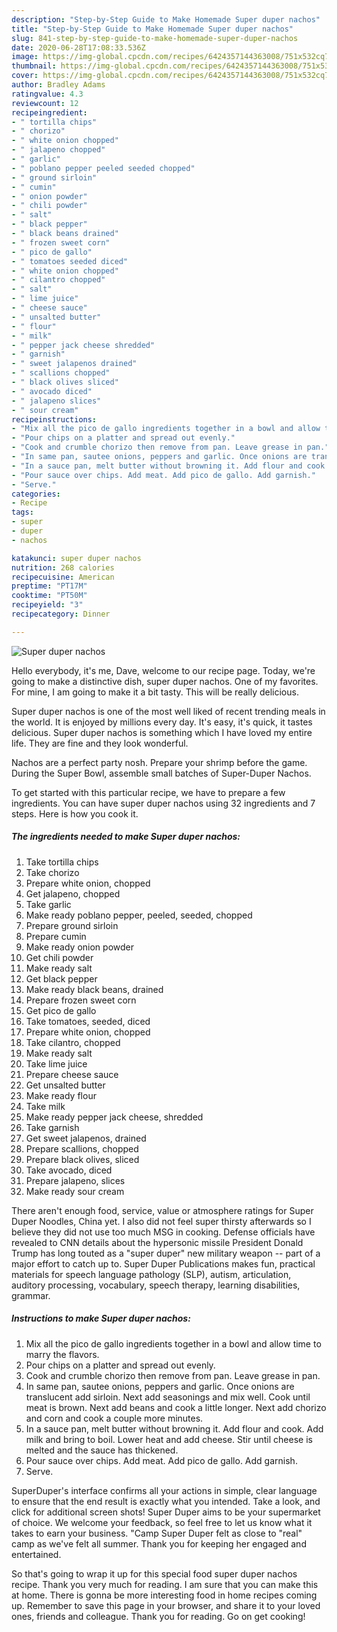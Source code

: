 ```yaml
---
description: "Step-by-Step Guide to Make Homemade Super duper nachos"
title: "Step-by-Step Guide to Make Homemade Super duper nachos"
slug: 841-step-by-step-guide-to-make-homemade-super-duper-nachos
date: 2020-06-28T17:08:33.536Z
image: https://img-global.cpcdn.com/recipes/6424357144363008/751x532cq70/super-duper-nachos-recipe-main-photo.jpg
thumbnail: https://img-global.cpcdn.com/recipes/6424357144363008/751x532cq70/super-duper-nachos-recipe-main-photo.jpg
cover: https://img-global.cpcdn.com/recipes/6424357144363008/751x532cq70/super-duper-nachos-recipe-main-photo.jpg
author: Bradley Adams
ratingvalue: 4.3
reviewcount: 12
recipeingredient:
- " tortilla chips"
- " chorizo"
- " white onion chopped"
- " jalapeno chopped"
- " garlic"
- " poblano pepper peeled seeded chopped"
- " ground sirloin"
- " cumin"
- " onion powder"
- " chili powder"
- " salt"
- " black pepper"
- " black beans drained"
- " frozen sweet corn"
- " pico de gallo"
- " tomatoes seeded diced"
- " white onion chopped"
- " cilantro chopped"
- " salt"
- " lime juice"
- " cheese sauce"
- " unsalted butter"
- " flour"
- " milk"
- " pepper jack cheese shredded"
- " garnish"
- " sweet jalapenos drained"
- " scallions chopped"
- " black olives sliced"
- " avocado diced"
- " jalapeno slices"
- " sour cream"
recipeinstructions:
- "Mix all the pico de gallo ingredients together in a bowl and allow time to marry the flavors."
- "Pour chips on a platter and spread out evenly."
- "Cook and crumble chorizo then remove from pan. Leave grease in pan."
- "In same pan, sautee onions, peppers and garlic. Once onions are translucent add sirloin. Next add seasonings and mix well. Cook until meat is brown. Next add beans and cook a little longer. Next add chorizo and corn and cook a couple more minutes."
- "In a sauce pan, melt butter without browning it. Add flour and cook. Add milk and bring to boil. Lower heat and add cheese. Stir until cheese is melted and the sauce has thickened."
- "Pour sauce over chips. Add meat. Add pico de gallo. Add garnish."
- "Serve."
categories:
- Recipe
tags:
- super
- duper
- nachos

katakunci: super duper nachos 
nutrition: 268 calories
recipecuisine: American
preptime: "PT17M"
cooktime: "PT50M"
recipeyield: "3"
recipecategory: Dinner

---
```



![Super duper nachos](https://img-global.cpcdn.com/recipes/6424357144363008/751x532cq70/super-duper-nachos-recipe-main-photo.jpg)

Hello everybody, it's me, Dave, welcome to our recipe page. Today, we're going to make a distinctive dish, super duper nachos. One of my favorites. For mine, I am going to make it a bit tasty. This will be really delicious.

Super duper nachos is one of the most well liked of recent trending meals in the world. It is enjoyed by millions every day. It's easy, it's quick, it tastes delicious. Super duper nachos is something which I have loved my entire life. They are fine and they look wonderful.

Nachos are a perfect party nosh. Prepare your shrimp before the game. During the Super Bowl, assemble small batches of Super-Duper Nachos.


To get started with this particular recipe, we have to prepare a few ingredients. You can have super duper nachos using 32 ingredients and 7 steps. Here is how you cook it.

<!--inarticleads1-->

##### The ingredients needed to make Super duper nachos:

1. Take  tortilla chips
1. Take  chorizo
1. Prepare  white onion, chopped
1. Get  jalapeno, chopped
1. Take  garlic
1. Make ready  poblano pepper, peeled, seeded, chopped
1. Prepare  ground sirloin
1. Prepare  cumin
1. Make ready  onion powder
1. Get  chili powder
1. Make ready  salt
1. Get  black pepper
1. Make ready  black beans, drained
1. Prepare  frozen sweet corn
1. Get  pico de gallo
1. Take  tomatoes, seeded, diced
1. Prepare  white onion, chopped
1. Take  cilantro, chopped
1. Make ready  salt
1. Take  lime juice
1. Prepare  cheese sauce
1. Get  unsalted butter
1. Make ready  flour
1. Take  milk
1. Make ready  pepper jack cheese, shredded
1. Take  garnish
1. Get  sweet jalapenos, drained
1. Prepare  scallions, chopped
1. Prepare  black olives, sliced
1. Take  avocado, diced
1. Prepare  jalapeno, slices
1. Make ready  sour cream


There aren&#39;t enough food, service, value or atmosphere ratings for Super Duper Noodles, China yet. I also did not feel super thirsty afterwards so I believe they did not use too much MSG in cooking. Defense officials have revealed to CNN details about the hypersonic missile President Donald Trump has long touted as a &#34;super duper&#34; new military weapon -- part of a major effort to catch up to. Super Duper Publications makes fun, practical materials for speech language pathology (SLP), autism, articulation, auditory processing, vocabulary, speech therapy, learning disabilities, grammar. 

<!--inarticleads2-->

##### Instructions to make Super duper nachos:

1. Mix all the pico de gallo ingredients together in a bowl and allow time to marry the flavors.
1. Pour chips on a platter and spread out evenly.
1. Cook and crumble chorizo then remove from pan. Leave grease in pan.
1. In same pan, sautee onions, peppers and garlic. Once onions are translucent add sirloin. Next add seasonings and mix well. Cook until meat is brown. Next add beans and cook a little longer. Next add chorizo and corn and cook a couple more minutes.
1. In a sauce pan, melt butter without browning it. Add flour and cook. Add milk and bring to boil. Lower heat and add cheese. Stir until cheese is melted and the sauce has thickened.
1. Pour sauce over chips. Add meat. Add pico de gallo. Add garnish.
1. Serve.


SuperDuper&#39;s interface confirms all your actions in simple, clear language to ensure that the end result is exactly what you intended. Take a look, and click for additional screen shots! Super Duper aims to be your supermarket of choice. We welcome your feedback, so feel free to let us know what it takes to earn your business. &#34;Camp Super Duper felt as close to &#34;real&#34; camp as we&#39;ve felt all summer. Thank you for keeping her engaged and entertained. 

So that's going to wrap it up for this special food super duper nachos recipe. Thank you very much for reading. I am sure that you can make this at home. There is gonna be more interesting food in home recipes coming up. Remember to save this page in your browser, and share it to your loved ones, friends and colleague. Thank you for reading. Go on get cooking!
